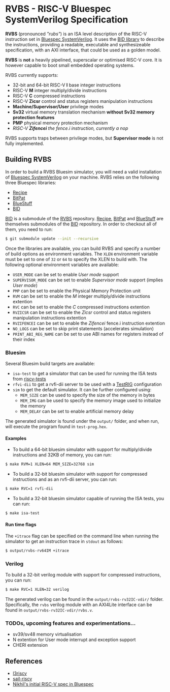 # RVBS - RISC-V Bluespec SystemVerilog Specification

**RVBS** (pronounced *"rubs"*) is an ISA level description of the RISC-V instruction set in [Bluespec SystemVerilog](http://wiki.bluespec.com/bluespec-systemverilog-and-compiler). It uses the [BID library](https://github.com/CTSRD-CHERI/BID) to describe the instructions, providing a readable, executable and synthesizeable specification, with an AXI interface, that could be used as a golden model.

**RVBS** is **not** a heavily pipelined, superscalar or optimised RISC-V core. It is however capable to boot small embedded operating systems.

RVBS currently supports:

- 32-bit and 64-bit RISC-V **I** base integer instructions
- RISC-V **M** integer multiply/divide instructions
- RISC-V **C** compressed instructions
- RISC-V **Zicsr** control and status registers manipulation instructions
- **Machine/Supervisor/User** privilege modes
- **Sv32** virtual memory translation mechanism **without Sv32 memory protection features**
- **PMP** physical memory protection mechanism
- *RISC-V **Zifencei** the fence.i instruction, currently a nop*

RVBS supports traps between privilege modes, but **Supervisor mode** is not fully implemented.

## Building RVBS

In order to build a RVBS Bluesim simulator, you will need a valid installation of [Bluespec SystemVerilog](http://wiki.bluespec.com/bluespec-systemverilog-and-compiler) on your machine. RVBS relies on the following three Bluespec libraries:

- [Recipe](https://github.com/CTSRD-CHERI/Recipe)
- [BitPat](https://github.com/CTSRD-CHERI/BitPat)
- [BlueStuff](https://github.com/CTSRD-CHERI/BlueStuff)
- [BID](https://github.com/CTSRD-CHERI/BID)

[BID](https://github.com/CTSRD-CHERI/BID) is a submodule of the [RVBS](https://github.com/CTSRD-CHERI/RVBS.git) repository. [Recipe](https://github.com/CTSRD-CHERI/Recipe), [BitPat](https://github.com/CTSRD-CHERI/BitPat) and [BlueStuff](https://github.com/CTSRD-CHERI/BlueStuff) are themselves submodules of the [BID](https://github.com/CTSRD-CHERI/BID) repository. In order to checkout all of them, you need to run:
```sh
$ git submodule update --init --recursive
```

Once the libraries are available, you can build RVBS and specify a number of build options as environment variables. The `XLEN` environment variable must be set to one of `32` or `64` to specify the XLEN to build with. The following optional environment variables are available:

- `USER_MODE` can be set to enable *User mode* support
- `SUPERVISOR_MODE` can be set to enable *Supervisor mode* support (implies *User mode*)
- `PMP` can be set to enable the Physical Memory Protection unit
- `RVM` can be set to enable the *M* integer multiply/divide instructions extention
- `RVC` can be set to enable the *C* compressed instructions extention
- `RVZICSR` can be set to enable the *Zicsr* control and status registers manipulation instructions extention
- `RVZIFENCEI` can be set to enable the *Zifencei* fence.i instruction extention
- `NO_LOGS` can be set to skip print statements (accelerates simulation)
- `PRINT_ABI_REG_NAME` can be set to use ABI names for registers instead of their index

### Bluesim

Several Bluesim build targets are available:

- `isa-test` to get a simulator that can be used for running the ISA tests from [riscv-tests](https://github.com/riscv/riscv-tests)
- `rfvi-dii` to get a rvfi-dii server to be used with a [TestRIG](https://github.com/CTSRD-CHERI/TestRIG) configuration
- `sim` to get the default simulator. It can be further configured using:
  * `MEM_SIZE` can be used to specify the size of the memory in bytes
  * `MEM_IMG` can be used to specify the memory image used to initialize the memory
  * `MEM_DELAY` can be set to enable artificial memory delay

The generated simulator is found under the `output/` folder, and when run, will execute the program found in `test-prog.hex`.

#### Examples

- To build a 64-bit bluesim simulator with support for multiply/divide instructions and 32KB of memory, you can run:

```sh
$ make RVM=1 XLEN=64 MEM_SIZE=32768 sim
```

- To build a 32-bit bluesim simulator with support for compressed instructions and as an rvfi-dii server, you can run:

```sh
$ make RVC=1 rvfi-dii
```

- To build a 32-bit bluesim simulator capable of running the ISA tests, you can run:

```sh
$ make isa-test
```

#### Run time flags

The `+itrace` flag can be specified on the command line when running the simulator to get an instruction trace in `stdout` as follows:

```sh
$ output/rvbs-rv64IM +itrace
```

### Verilog

To build a 32-bit verilog module with support for compressed instructions, you can run:
```sh
$ make RVC=1 XLEN=32 verilog
```
The generated verilog can be found in the `output/rvbs-rv32IC-vdir/` folder. Specifically, the `rvbs` verilog module with an AXI4Lite interface can be found in `output/rvbs-rv32IC-vdir/rvbs.v`.

### TODOs, upcoming features and experimentations...

- sv39/sv48 memory virtualisation
- N extention for User mode interrupt and exception support
- CHERI extension

## References

- [l3riscv](https://github.com/SRI-CSL/l3riscv)
- [sail-riscv](https://github.com/rems-project/sail-riscv)
- [Nikhil's initial RISC-V spec in Bluespec](https://github.com/rsnikhil/RISCV_ISA_Formal_Spec_in_BSV)
